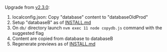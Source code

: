 Upgrade from [v2.3.0](https://github.com/synapta/wmch-interactive-maps/tree/v2.3.0):

1. localconfig.json: Copy "database" content to "databaseOldProd"
2. Setup "databaseB" as of [INSTALL.md](INSTALL.md)
3. On `db/` directory launch `nvm exec 11 node copydb.js` command with the suggested flag
4. Content are copied from database to databaseB
5. Regenerate previews as of [INSTALL.md](INSTALL.md)

